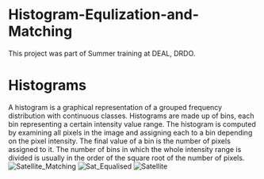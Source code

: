 # Histogram-Equlization-and-Matching
This project was part of Summer training at DEAL, DRDO.

# Histograms
A histogram is a graphical representation of a grouped frequency distribution with continuous classes. Histograms are made up of bins, each bin representing a certain intensity value range. The histogram is computed by examining all pixels in the image and assigning each to a bin depending on the pixel intensity. The final value of a bin is the number of pixels assigned to it. The number of bins in which the whole intensity range is divided is usually in the order of the square root of the number of pixels.![Satellite_Matching](https://user-images.githubusercontent.com/63724473/131136489-12a483b4-bead-49dd-a74c-b7b6979b399c.PNG)
![Sat_Equalised](https://user-images.githubusercontent.com/63724473/131136494-e0fd99ae-237c-4ccc-bf3f-3e3f9a0146b6.PNG)
![Satellite](https://user-images.githubusercontent.com/63724473/131136495-45b9adc9-e6fe-41df-8e78-ecae855bd64d.PNG)

